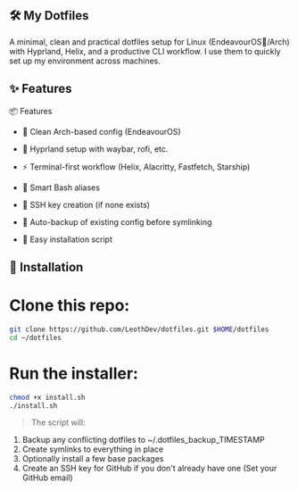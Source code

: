 ## 🛠️ My Dotfiles

A minimal, clean and practical dotfiles setup for Linux (EndeavourOS🚀/Arch) with Hyprland, Helix, and a productive CLI workflow.
I use them to quickly set up my environment across machines.

## ✨ Features

📦 Features
- 🐧 Clean Arch-based config (EndeavourOS)

- 🧩 Hyprland setup with waybar, rofi, etc.

- ⚡ Terminal-first workflow (Helix, Alacritty, Fastfetch, Starship)

- 🧠 Smart Bash aliases

- 🔐 SSH key creation (if none exists)

- 📂 Auto-backup of existing config before symlinking

- 📜 Easy installation script 


## 🚀 Installation

# Clone this repo:
```bash
git clone https://github.com/LeothDev/dotfiles.git $HOME/dotfiles
cd ~/dotfiles
```

# Run the installer:
```bash
chmod +x install.sh
./install.sh
```

> The script will:
1. Backup any conflicting dotfiles to ~/.dotfiles_backup_TIMESTAMP
2. Create symlinks to everything in place
3. Optionally install a few base packages
4. Create an SSH key for GitHub if you don't already have one (Set your GitHub email)
